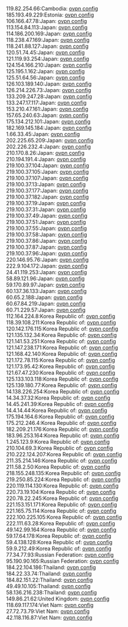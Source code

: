 119.82.254.66:Cambodia: [ovpn config](vpn/119_82_254_66.ovpn)  
185.193.49.229:Estonia: [ovpn config](vpn/185_193_49_229.ovpn)  
106.166.47.78:Japan: [ovpn config](vpn/106_166_47_78.ovpn)  
113.154.84.113:Japan: [ovpn config](vpn/113_154_84_113.ovpn)  
114.186.200.169:Japan: [ovpn config](vpn/114_186_200_169.ovpn)  
118.238.47.169:Japan: [ovpn config](vpn/118_238_47_169.ovpn)  
118.241.88.127:Japan: [ovpn config](vpn/118_241_88_127.ovpn)  
120.51.74.45:Japan: [ovpn config](vpn/120_51_74_45.ovpn)  
121.119.93.254:Japan: [ovpn config](vpn/121_119_93_254.ovpn)  
124.154.166.210:Japan: [ovpn config](vpn/124_154_166_210.ovpn)  
125.195.1.162:Japan: [ovpn config](vpn/125_195_1_162.ovpn)  
125.51.64.56:Japan: [ovpn config](vpn/125_51_64_56.ovpn)  
126.103.189.140:Japan: [ovpn config](vpn/126_103_189_140.ovpn)  
126.214.226.73:Japan: [ovpn config](vpn/126_214_226_73.ovpn)  
133.209.247.28:Japan: [ovpn config](vpn/133_209_247_28.ovpn)  
133.247.17.117:Japan: [ovpn config](vpn/133_247_17_117.ovpn)  
153.210.47.161:Japan: [ovpn config](vpn/153_210_47_161.ovpn)  
157.65.240.63:Japan: [ovpn config](vpn/157_65_240_63.ovpn)  
175.134.212.101:Japan: [ovpn config](vpn/175_134_212_101.ovpn)  
182.169.145.184:Japan: [ovpn config](vpn/182_169_145_184.ovpn)  
1.66.33.45:Japan: [ovpn config](vpn/1_66_33_45.ovpn)  
202.225.65.209:Japan: [ovpn config](vpn/202_225_65_209.ovpn)  
202.226.232.4:Japan: [ovpn config](vpn/202_226_232_4.ovpn)  
210.170.8.26:Japan: [ovpn config](vpn/210_170_8_26.ovpn)  
210.194.191.4:Japan: [ovpn config](vpn/210_194_191_4.ovpn)  
219.100.37.104:Japan: [ovpn config](vpn/219_100_37_104.ovpn)  
219.100.37.105:Japan: [ovpn config](vpn/219_100_37_105.ovpn)  
219.100.37.107:Japan: [ovpn config](vpn/219_100_37_107.ovpn)  
219.100.37.13:Japan: [ovpn config](vpn/219_100_37_13.ovpn)  
219.100.37.177:Japan: [ovpn config](vpn/219_100_37_177.ovpn)  
219.100.37.182:Japan: [ovpn config](vpn/219_100_37_182.ovpn)  
219.100.37.19:Japan: [ovpn config](vpn/219_100_37_19.ovpn)  
219.100.37.31:Japan: [ovpn config](vpn/219_100_37_31.ovpn)  
219.100.37.49:Japan: [ovpn config](vpn/219_100_37_49.ovpn)  
219.100.37.51:Japan: [ovpn config](vpn/219_100_37_51.ovpn)  
219.100.37.55:Japan: [ovpn config](vpn/219_100_37_55.ovpn)  
219.100.37.58:Japan: [ovpn config](vpn/219_100_37_58.ovpn)  
219.100.37.86:Japan: [ovpn config](vpn/219_100_37_86.ovpn)  
219.100.37.87:Japan: [ovpn config](vpn/219_100_37_87.ovpn)  
219.100.37.96:Japan: [ovpn config](vpn/219_100_37_96.ovpn)  
220.146.95.76:Japan: [ovpn config](vpn/220_146_95_76.ovpn)  
222.9.104.172:Japan: [ovpn config](vpn/222_9_104_172.ovpn)  
24.41.119.253:Japan: [ovpn config](vpn/24_41_119_253.ovpn)  
58.89.121.96:Japan: [ovpn config](vpn/58_89_121_96.ovpn)  
59.170.89.97:Japan: [ovpn config](vpn/59_170_89_97.ovpn)  
60.137.36.133:Japan: [ovpn config](vpn/60_137_36_133.ovpn)  
60.65.2.188:Japan: [ovpn config](vpn/60_65_2_188.ovpn)  
60.67.84.219:Japan: [ovpn config](vpn/60_67_84_219.ovpn)  
60.71.229.57:Japan: [ovpn config](vpn/60_71_229_57.ovpn)  
112.164.224.8:Korea Republic of: [ovpn config](vpn/112_164_224_8.ovpn)  
118.39.108.211:Korea Republic of: [ovpn config](vpn/118_39_108_211.ovpn)  
120.142.176.115:Korea Republic of: [ovpn config](vpn/120_142_176_115.ovpn)  
121.135.132.34:Korea Republic of: [ovpn config](vpn/121_135_132_34.ovpn)  
121.141.53.251:Korea Republic of: [ovpn config](vpn/121_141_53_251.ovpn)  
121.147.238.171:Korea Republic of: [ovpn config](vpn/121_147_238_171.ovpn)  
121.168.42.140:Korea Republic of: [ovpn config](vpn/121_168_42_140.ovpn)  
121.172.78.115:Korea Republic of: [ovpn config](vpn/121_172_78_115.ovpn)  
121.173.95.42:Korea Republic of: [ovpn config](vpn/121_173_95_42.ovpn)  
121.67.47.230:Korea Republic of: [ovpn config](vpn/121_67_47_230.ovpn)  
125.133.103.118:Korea Republic of: [ovpn config](vpn/125_133_103_118.ovpn)  
125.139.180.77:Korea Republic of: [ovpn config](vpn/125_139_180_77.ovpn)  
14.138.226.254:Korea Republic of: [ovpn config](vpn/14_138_226_254.ovpn)  
14.34.37.32:Korea Republic of: [ovpn config](vpn/14_34_37_32.ovpn)  
14.45.241.39:Korea Republic of: [ovpn config](vpn/14_45_241_39.ovpn)  
14.4.14.44:Korea Republic of: [ovpn config](vpn/14_4_14_44.ovpn)  
175.194.164.6:Korea Republic of: [ovpn config](vpn/175_194_164_6.ovpn)  
175.212.246.4:Korea Republic of: [ovpn config](vpn/175_212_246_4.ovpn)  
182.209.21.176:Korea Republic of: [ovpn config](vpn/182_209_21_176.ovpn)  
183.96.253.164:Korea Republic of: [ovpn config](vpn/183_96_253_164.ovpn)  
1.245.123.9:Korea Republic of: [ovpn config](vpn/1_245_123_9.ovpn)  
210.104.69.3:Korea Republic of: [ovpn config](vpn/210_104_69_3.ovpn)  
210.222.124.207:Korea Republic of: [ovpn config](vpn/210_222_124_207.ovpn)  
211.35.214.146:Korea Republic of: [ovpn config](vpn/211_35_214_146.ovpn)  
211.58.2.50:Korea Republic of: [ovpn config](vpn/211_58_2_50.ovpn)  
218.155.248.135:Korea Republic of: [ovpn config](vpn/218_155_248_135.ovpn)  
219.250.85.224:Korea Republic of: [ovpn config](vpn/219_250_85_224.ovpn)  
220.119.114.130:Korea Republic of: [ovpn config](vpn/220_119_114_130.ovpn)  
220.73.19.104:Korea Republic of: [ovpn config](vpn/220_73_19_104.ovpn)  
220.78.22.245:Korea Republic of: [ovpn config](vpn/220_78_22_245.ovpn)  
221.153.151.171:Korea Republic of: [ovpn config](vpn/221_153_151_171.ovpn)  
221.165.75.114:Korea Republic of: [ovpn config](vpn/221_165_75_114.ovpn)  
222.100.225.105:Korea Republic of: [ovpn config](vpn/222_100_225_105.ovpn)  
222.111.63.28:Korea Republic of: [ovpn config](vpn/222_111_63_28.ovpn)  
49.142.99.164:Korea Republic of: [ovpn config](vpn/49_142_99_164.ovpn)  
59.17.64.178:Korea Republic of: [ovpn config](vpn/59_17_64_178.ovpn)  
59.4.138.128:Korea Republic of: [ovpn config](vpn/59_4_138_128.ovpn)  
59.9.212.49:Korea Republic of: [ovpn config](vpn/59_9_212_49.ovpn)  
77.34.77.93:Russian Federation: [ovpn config](vpn/77_34_77_93.ovpn)  
95.190.90.165:Russian Federation: [ovpn config](vpn/95_190_90_165.ovpn)  
184.22.104.186:Thailand: [ovpn config](vpn/184_22_104_186.ovpn)  
184.22.33.74:Thailand: [ovpn config](vpn/184_22_33_74.ovpn)  
184.82.151.22:Thailand: [ovpn config](vpn/184_82_151_22.ovpn)  
49.49.10.105:Thailand: [ovpn config](vpn/49_49_10_105.ovpn)  
58.136.216.238:Thailand: [ovpn config](vpn/58_136_216_238.ovpn)  
149.86.21.62:United Kingdom: [ovpn config](vpn/149_86_21_62.ovpn)  
118.69.117.174:Viet Nam: [ovpn config](vpn/118_69_117_174.ovpn)  
27.72.73.79:Viet Nam: [ovpn config](vpn/27_72_73_79.ovpn)  
42.118.116.87:Viet Nam: [ovpn config](vpn/42_118_116_87.ovpn)  
